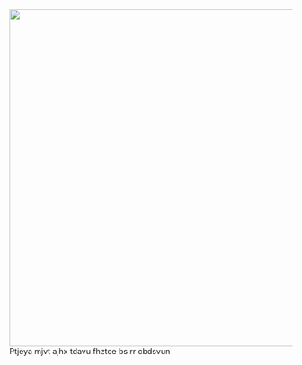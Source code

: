 <div id="header" align="center">
  <img src="https://media1.giphy.com/media/fKFxRak6VelULJXgE9/giphy.gif?cid=6c09b952lanw2e8alzj7is78hi21hjfn9myxeu1xm6fbbum5&ep=v1_internal_gif_by_id&rid=giphy.gif&ct=g" width="600"/>
</div>
Ptjeya mjvt ajhx tdavu fhztce bs rr cbdsvun
️️️️️️️

